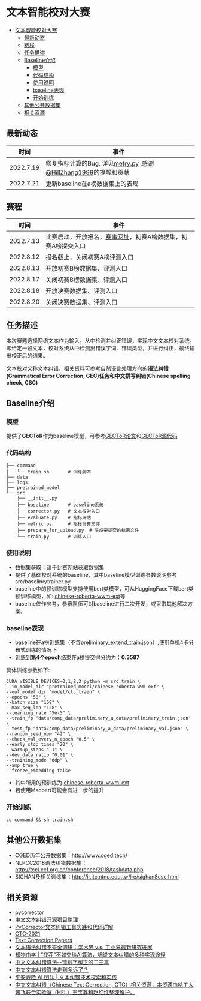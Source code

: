 # 文本智能校对大赛


- [文本智能校对大赛](#文本智能校对大赛)
  - [最新动态](#最新动态)
  - [赛程](#赛程)
  - [任务描述](#任务描述)
  - [Baseline介绍](#baseline介绍)
    - [模型](#模型)
    - [代码结构](#代码结构)
    - [使用说明](#使用说明)
    - [baseline表现](#baseline表现)
    - [开始训练](#开始训练)
  - [其他公开数据集](#其他公开数据集)
  - [相关资源](#相关资源)
 

## 最新动态

| 时间 | 事件 |
| ------- | ------- |
| 2022.7.19 | 修复指标计算的Bug, 详见[metry.py](https://github.com/bitallin/MiduCTC-competition/blob/main/src/metric.py) ,感谢[@HillZhang1999](https://github.com/HillZhang1999)的提醒和贡献|
| 2022.7.21 | 更新baseline在a榜数据集上的表现|

## 赛程

| 时间 | 事件 |
| ------- | ------- |
|  2022.7.13 | 比赛启动，开放报名，[赛事网址](https://aistudio.baidu.com/aistudio/competition/detail/404/0/introduction)，初赛A榜数据集，初赛A榜提交入口|
| 2022.8.12 | 报名截止，关闭初赛A榜评测入口 |
| 2022.8.13 | 开放初赛B榜数据集、评测入口 |
| 2022.8.17 | 关闭初赛B榜数据集、评测入口 |
| 2022.8.18 | 开放决赛数据集、评测入口 |
| 2022.8.20 | 关闭决赛数据集、评测入口 |



## 任务描述

本次赛题选择网络文本作为输入，从中检测并纠正错误，实现中文文本校对系统。即给定一段文本，校对系统从中检测出错误字词、错误类型，并进行纠正，最终输出校正后的结果。

文本校对又称文本纠错，相关资料可参考自然语言处理方向的**语法纠错(Grammatical Error Correction, GEC)**任务和**中文拼写纠错(Chinese spelling check, CSC)**


## Baseline介绍

### 模型

提供了**GECToR**作为baseline模型，可参考[GECToR论文](https://aclanthology.org/2020.bea-1.16.pdf)和[GECToR源代码](https://github.com/grammarly/gector)



### 代码结构
```
├── command
│   └── train.sh       # 训练脚本
├── data
├── logs
├── pretrained_model
└── src
    ├── __init__.py
    ├── baseline       # baseline系统
    ├── corrector.py   # 文本校对入口
    ├── evaluate.py    # 指标评估
    ├── metric.py      # 指标计算文件 
    ├── prepare_for_upload.py  # 生成要提交的结果文件
    └── train.py       # 训练入口
```

### 使用说明

- 数据集获取：请于[比赛网站](https://aistudio.baidu.com/aistudio/competition/detail/404/0/introduction)获取数据集
- 提供了基础校对系统的baseline，其中baseline模型训练参数说明参考src/baseline/trainer.py
- baseline中的预训练模型支持使用bert类模型，可从HuggingFace下载bert类预训练模型，如: [chinese-roberta-wwm-ext](https://huggingface.co/hfl/chinese-roberta-wwm-ext)等
- baseline仅作参考，参赛队伍可对baseline进行二次开发，或采取其他解决方案。

### baseline表现

- baseline在a榜训练集（不含preliminary_extend_train.json）,使用单机4卡分布式训练的情况下
- 训练到**第4个epoch**结束在a榜提交得分约为：**0.3587**

具体训练参数如下:

```
CUDA_VISIBLE_DEVICES=0,1,2,3 python -m src.train \
--in_model_dir "pretrained_model/chinese-roberta-wwm-ext" \
--out_model_dir "model/ctc_train" \
--epochs "50" \
--batch_size "158" \
--max_seq_len "128" \
--learning_rate "5e-5" \
--train_fp "data/comp_data/preliminary_a_data/preliminary_train.json" \
--test_fp "data/comp_data/preliminary_a_data/preliminary_val.json" \
--random_seed_num "42" \
--check_val_every_n_epoch "0.5" \
--early_stop_times "20" \
--warmup_steps "-1" \
--dev_data_ratio "0.01" \
--training_mode "ddp" \
--amp true \
--freeze_embedding false
```

- 其中所用的预训练为:[chinese-roberta-wwm-ext](https://huggingface.co/hfl/chinese-roberta-wwm-ext)
- 若使用Macbert可能会有进一步的提升


### 开始训练

```
cd command && sh train.sh
```

## 其他公开数据集

- CGED历年公开数据集：http://www.cged.tech/
- NLPCC2018语法纠错数据集：http://tcci.ccf.org.cn/conference/2018/taskdata.php
- SIGHAN及相关训练集：http://ir.itc.ntnu.edu.tw/lre/sighan8csc.html

## 相关资源

- [pycorrector](https://github.com/shibing624/pycorrector)
- [中文文本纠错开源项目整理](https://github.com/li-aolong/li-aolong.github.io/issues/12)
- [PyCorrector文本纠错工具实践和代码详解](https://zhuanlan.zhihu.com/p/138981644)
- [CTC-2021](https://github.com/destwang/CTC2021)
- [Text Correction Papers](https://github.com/nghuyong/text-correction-papers)
- [文本语法纠错不完全调研：学术界 v.s. 工业界最新研究进展](https://zhuanlan.zhihu.com/p/398928434)
- [知物由学 | “找茬”不如交给AI算法，细说文本纠错的多种实现途径 ](https://zhuanlan.zhihu.com/p/434672168)
- [中文文本纠错算法--错别字纠正的二三事  ](https://zhuanlan.zhihu.com/p/40806718)
- [中文文本纠错算法走到多远了？](https://cloud.tencent.com/developer/article/1435917)
- [平安寿险 AI 团队 | 文本纠错技术探索和实践](https://www.6aiq.com/article/1594474039153)
- [中文文本纠错（Chinese Text Correction, CTC）相关资源，本资源由哈工大讯飞联合实验室（HFL）王宝鑫和赵红红整理维护。](https://github.com/destwang/CTCResources)